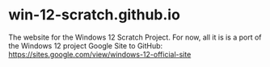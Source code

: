 # win-12-scratch.github.io
The website for the Windows 12 Scratch Project.
For now, all it is is a port of the Windows 12 project Google Site to GitHub: https://sites.google.com/view/windows-12-official-site
